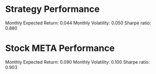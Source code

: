 # Strategy Performance
Monthly Expected Return: 0.044
Monthly Volatility: 0.050
Sharpe ratio: 0.880
# Stock META Performance
Monthly Expected Return: 0.090
Monthly Volatility: 0.100
Sharpe ratio: 0.903
